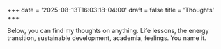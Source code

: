 +++
date = '2025-08-13T16:03:18-04:00'
draft = false
title = 'Thoughts'
+++

Below, you can find my thoughts on anything. Life lessons, the energy transition, sustainable development, academia, feelings. You name it. 
